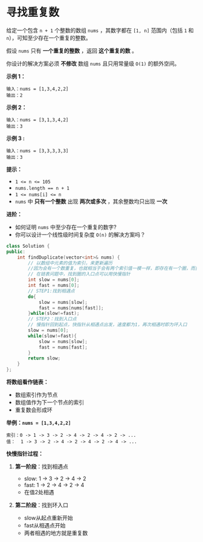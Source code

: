 # 寻找重复数

给定一个包含 `n + 1` 个整数的数组 `nums` ，其数字都在 `[1, n]` 范围内（包括 `1` 和 `n`），可知至少存在一个重复的整数。

假设 `nums` 只有 **一个重复的整数** ，返回 **这个重复的数** 。

你设计的解决方案必须 **不修改** 数组 `nums` 且只用常量级 `O(1)` 的额外空间。

 

**示例 1：**

```
输入：nums = [1,3,4,2,2]
输出：2
```

**示例 2：**

```
输入：nums = [3,1,3,4,2]
输出：3
```

**示例 3 :**

```
输入：nums = [3,3,3,3,3]
输出：3
```

 

 

**提示：**

- `1 <= n <= 105`
- `nums.length == n + 1`
- `1 <= nums[i] <= n`
- `nums` 中 **只有一个整数** 出现 **两次或多次** ，其余整数均只出现 **一次**

 

**进阶：**

- 如何证明 `nums` 中至少存在一个重复的数字?
- 你可以设计一个线性级时间复杂度 `O(n)` 的解决方案吗？



```cpp
class Solution {
public:
    int findDuplicate(vector<int>& nums) {
        // 以数组中元素的值为索引，来更新遍历
        //因为会有一个数重复，也就相当于会有两个索引值一模一样，即存在有一个圈，而重复的元素也就是那个圈的入口点
        // 在链表问题中，找到圈的入口点可以用快慢指针
        int slow = nums[0];
        int fast = nums[0];
        // STEP1:找到相遇点
        do{
            slow = nums[slow];
            fast = nums[nums[fast]];
        }while(slow!=fast);
        // STEP2：找到入口点
        // 慢指针回到起点，快指针从相遇点出发，速度都为1，再次相遇时即为环入口
        slow = nums[0];
        while(slow!=fast){
            slow = nums[slow];
            fast = nums[fast];
        }
        return slow;
    }
};
```

**将数组看作链表：**

- 数组索引作为节点
- 数组值作为下一个节点的索引
- 重复数会形成环

**举例：`nums = [1,3,4,2,2]`**

```
索引：0 -> 1 -> 3 -> 2 -> 4 -> 2 -> 4 -> 2 -> ...
值：  1 -> 3 -> 2 -> 4 -> 2 -> 4 -> 2 -> 4 -> ...
```

**快慢指针过程：**

1. **第一阶段**：找到相遇点
   - slow: 1 -> 3 -> 2 -> 4 -> 2
   - fast: 1 -> 2 -> 4 -> 2 -> 4
   - 在值2处相遇

2. **第二阶段**：找到环入口
   - slow从起点重新开始
   - fast从相遇点开始
   - 两者相遇的地方就是重复数